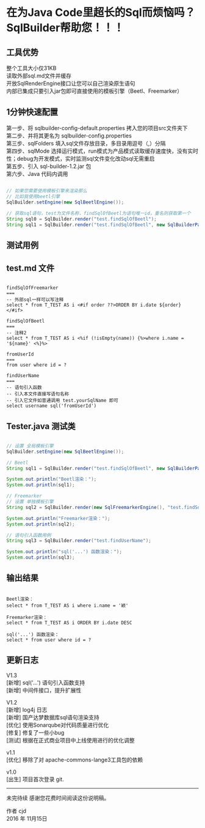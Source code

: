 在为Java Code里超长的Sql而烦恼吗？SqlBuilder帮助您！！！
====

## 工具优势

整个工具大小仅31KB  
读取外部sql.md文件并缓存  
开放SqlRenderEngine接口让您可以自己渲染原生语句  
内部已集成只要引入jar包即可直接使用的模板引擎（Beetl、Freemarker）  

## 1分钟快速配置

第一步、将 sqlbuilder-config-default.properties 拷入您的项目src文件夹下  
第二步、并将其更名为 sqlbuilder-config.properties  
第三步、sqlFolders 填入sql文件存放目录，多目录用逗号（,）分隔  
第四步、sqlMode 选择运行模式，run模式为产品模式读取缓存速度快，没有实时性；debug为开发模式，实时监测sql文件变化改动sql无需重启  
第五步、引入 sql-builder-1.2.jar 包  
第六步、Java 代码内调用    

```java

// 如果您需要使用模板引擎来渲染那么  
// 比如我使用beetl引擎  
SqlBuilder.setEngine(new SqlBeetlEngine());  
  
// 获取sql语句，test为文件名称，findSqlOfBeetl为语句唯一id，重名则获取第一个  
String sql0 = SqlBuilder.render("test.findSqlOfBeetl");  
String sql1 = SqlBuilder.render("test.findSqlOfBeetl", new SqlBuilderPara("name", "颖"), ...);  

```

## 测试用例
## test.md 文件

```

findSqlOfFreemarker
===
-- 外部sql一样可以写注释
select * from T_TEST AS i <#if order ??>ORDER BY i.date ${order} </#if>

findSqlOfBeetl
===
-- 注释2
select * from T_TEST AS i <%if (!isEmpty(name)) {%>where i.name = '${name}' <%}%>

fromUserId
===
from user where id = ? 

findUserName
===
-- 语句引入函数
-- 引入本文件直接写语句名称
-- 引入它文件如普通调用 test.yourSqlName 即可
select username sql('fromUserId') 

```

## Tester.java 测试类

```java

// 设置 全局模板引擎
SqlBuilder.setEngine(new SqlBeetlEngine());

// Beetl
String sql1 = SqlBuilder.render("test.findSqlOfBeetl", new SqlBuilderPara("name", "颖"));

System.out.println("Beetl渲染：");
System.out.println(sql1);

// Freemarker
// 设置 单独模板引擎
String sql2 = SqlBuilder.render(new SqlFreemarkerEngine(), "test.findSqlOfFreemarker", new SqlBuilderPara("order", "DESC"));

System.out.println("Freemarker渲染：");
System.out.println(sql2);

// 语句引入函数用例
String sql3 = SqlBuilder.render("test.findUserName");

System.out.println("sql('...') 函数渲染：");
System.out.println(sql3);

```

## 输出结果

```

Beetl渲染：  
select * from T_TEST AS i where i.name = '颖'  

Freemarker渲染：  
select * from T_TEST AS i ORDER BY i.date DESC  

sql('...') 函数渲染：  
select * from user where id = ?  

```

## 更新日志

V1.3  
[新增] sql('...') 语句引入函数支持  
[新增] 中间件接口，提升扩展性  

V1.2  
[新增] log4j 日志  
[新增] 国产达梦数据库sql语句渲染支持  
[优化] 使用Sonarqube对代码质量进行优化  
[修复] 修复了一些小bug  
[测试] 根据在正式商业项目中上线使用进行的优化调整  
  
v1.1  
[优化] 移除了对 apache-commons-lange3工具包的依赖  
  
v1.0  
[出生] 项目首次登录 git.  

------

未完待续
感谢您花费时间阅读这份说明稿。

作者 cjd   
2016 年 11月15日    
